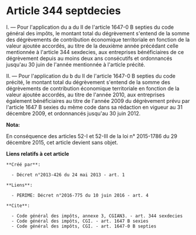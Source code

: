 # Article 344 septdecies

I. ― Pour l'application du a du II de l'article 1647-0 B septies du code général des impôts, le montant total du dégrèvement
s'entend de la somme des dégrèvements de contribution économique territoriale en fonction de la valeur ajoutée accordés, au
titre de la deuxième année précédant celle mentionnée à l'article 344 sexdecies, aux entreprises bénéficiaires de ce
dégrèvement depuis au moins deux ans consécutifs et ordonnancés jusqu'au 30 juin de l'année mentionnée à l'article précité. 

II. ― Pour l'application du b du II de l'article 1647-0 B septies du code précité, le montant total du dégrèvement s'entend
de la somme des dégrèvements de contribution économique territoriale en fonction de la valeur ajoutée accordés, au titre de
l'année 2010, aux entreprises également bénéficiaires au titre de l'année 2009 du dégrèvement prévu par l'article 1647 B
sexies du même code dans sa rédaction en vigueur au 31 décembre 2009, et ordonnancés jusqu'au 30 juin 2012.

**Nota:**

En conséquence des articles 52-I et 52-III de la loi n° 2015-1786 du 29 décembre 2015, cet article devient sans objet.

**Liens relatifs à cet article**

	**Créé par**:

	  - Décret n°2013-426 du 24 mai 2013 - art. 1

	**Liens**:

	  - PERIME: Décret n°2016-775 du 10 juin 2016 - art. 4

	**Cite**:

	  - Code général des impôts, annexe 3, CGIAN3. - art. 344 sexdecies
	  - Code général des impôts, CGI. - art. 1647 B sexies
	  - Code général des impôts, CGI. - art. 1647-0 B septies
